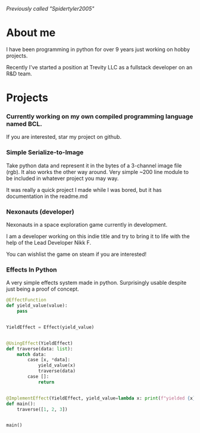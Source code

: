 *Previously called "Spidertyler2005"*

# About me

I have been programming in python for over 9 years just working on hobby projects.

Recently I've started a position at Trevity LLC as a fullstack developer on an R&D team.


# Projects

### Currently working on my own compiled programming language named BCL.

If you are interested, star my project on github.

### Simple Serialize-to-Image

Take python data and represent it in the bytes of a 3-channel image file (rgb).
It also works the other way around. Very simple ~200 line module to be included in whatever
project you may way.

It was really a quick project I made while I was bored, but it has documentation
in the readme.md

### Nexonauts (developer)

Nexonauts in a space exploration game currently in development.

I am a developer working on this indie title and try to bring it to life with the help of the Lead Developer Nikk F.

You can wishlist the game on steam if you are interested!

### Effects In Python

A very simple effects system made in python. Surprisingly usable despite just being a proof of concept.

```python
@EffectFunction
def yield_value(value):
    pass


YieldEffect = Effect(yield_value)


@UsingEffect(YieldEffect)
def traverse(data: list):
    match data:
        case [x, *data]:
            yield_value(x)
            traverse(data)
        case []:
            return


@ImplementEffect(YieldEffect, yield_value=lambda x: print(f"yielded {x}"))
def main():
    traverse([1, 2, 3])


main()
```
